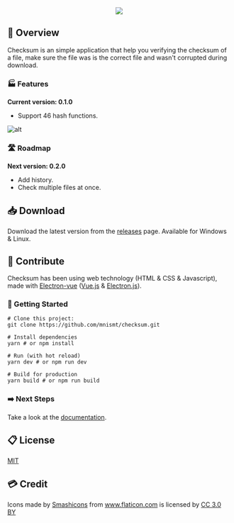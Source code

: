<div style="text-align:center">
  <img src="https://i.imgur.com/h0ahw7H.png">
</div>

## 🔎 Overview

Checksum is an simple application that help you verifying the checksum of a file, make sure the file was is the correct file and wasn't corrupted during download.

### 🏭 Features

**Current version: 0.1.0**

* Support 46 hash functions.

![alt](https://uphinhnhanh.com/images/2018/03/12/aaaa.gif)

### 🛣️ Roadmap

**Next version: 0.2.0**
* Add history.
* Check multiple files at once.

## 📥 Download

Download the latest version from the [releases](https://github.com/mnismt/checksum/releases) page.
Available for Windows & Linux.

## 🤜 Contribute

Checksum has been using web technology (HTML & CSS & Javascript), made with [Electron-vue](https://github.com/SimulatedGREG/electron-vue)  ([Vue.js](https://vuejs.org) & [Electron.js](https://electronjs.org/)).

### 🔰 Getting Started

```
# Clone this project:
git clone https://github.com/mnismt/checksum.git

# Install dependencies
yarn # or npm install

# Run (with hot reload)
yarn dev # or npm run dev

# Build for production
yarn build # or npm run build
```

### ➡️ Next Steps
Take a look at the [documentation](https://simulatedgreg.gitbooks.io/electron-vue/content/en/).

## 📋 License

[MIT](https://github.com/mnismt/checksum/blob/master/LICENSE)

## 💳 Credit

<div>Icons made by <a href="https://www.flaticon.com/authors/smashicons" title="Smashicons">Smashicons</a> from <a href="https://www.flaticon.com/" title="Flaticon">www.flaticon.com</a> is licensed by <a href="http://creativecommons.org/licenses/by/3.0/" title="Creative Commons BY 3.0" target="_blank">CC 3.0 BY</a></div>